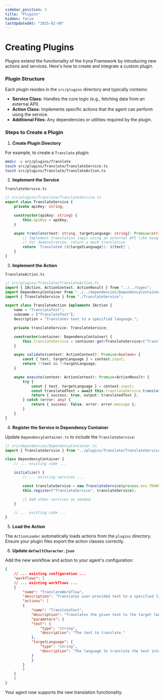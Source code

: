 ```yaml
---
sidebar_position: 3
title: "Plugins"
hidden: false
lastUpdatedAt: "2025-02-09"
---
```


# Creating Plugins

Plugins extend the functionality of the Iryna Framework by introducing new actions and services. Here's how to create and integrate a custom plugin.

### Plugin Structure

Each plugin resides in the `src/plugins` directory and typically contains:

- **Service Class:** Handles the core logic (e.g., fetching data from an external API).
- **Action Class:** Implements specific actions that the agent can perform using the service.
- **Additional Files:** Any dependencies or utilities required by the plugin.

### Steps to Create a Plugin

1. **Create Plugin Directory**

For example, to create a `Translate` plugin:

```bash
mkdir -p src/plugins/Translate
touch src/plugins/Translate/TranslateService.ts
touch src/plugins/Translate/TranslateAction.ts
```

2. **Implement the Service**

`TranslateService.ts`

```typescript
// src/plugins/Translate/TranslateService.ts
export class TranslateService {
    private apiKey: string;

    constructor(apiKey: string) {
        this.apiKey = apiKey;
    }

    async translate(text: string, targetLanguage: string): Promise<string> {
        // Implement translation logic using an external API like Google Translate
        // For demonstration, return a mock translation
        return `Translated (${targetLanguage}): ${text}`;
    }
}
```

3. **Implement the Action**

`TranslateAction.ts`

```typescript
// src/plugins/Translate/TranslateAction.ts
import { IAction, ActionContext, ActionResult } from "../../types";
import DependencyContainer from "../../dependencies/DependencyContainer";
import { TranslateService } from "./TranslateService";

export class TranslateAction implements IAction {
    name = "TranslateText";
    subname = ["TranslateText"];
    description = "Translates text to a specified language.";

    private translateService: TranslateService;

    constructor(container: DependencyContainer) {
        this.translateService = container.get<TranslateService>("TranslateService");
    }

    async validate(context: ActionContext): Promise<boolean> {
        const { text, targetLanguage } = context.input;
        return !!text && !!targetLanguage;
    }

    async execute(context: ActionContext): Promise<ActionResult> {
        try {
            const { text, targetLanguage } = context.input;
            const translatedText = await this.translateService.translate(text, targetLanguage);
            return { success: true, output: translatedText };
        } catch (error: any) {
            return { success: false, error: error.message };
        }
    }
}
```

4. **Register the Service in Dependency Container**

Update `DependencyContainer.ts` to include the `TranslateService`:

```typescript
// src/dependencies/DependencyContainer.ts
import { TranslateService } from "../plugins/Translate/TranslateService";

class DependencyContainer {
    // ... existing code ...

    initialize() {
        // ... existing services ...

        const translateService = new TranslateService(process.env.TRANSLATE_API_KEY || "");
        this.register("TranslateService", translateService);

        // Add other services as needed
    }

    // ... existing code ...
}
```

5. **Load the Action**

The `ActionLoader` automatically loads actions from the `plugins` directory. Ensure your plugin files export the action classes correctly.

6. **Update `defaultCharacter.json`**

Add the new workflow and action to your agent's configuration:

```json
{
    // ... existing configuration ...
    "workflows": [
    // ... existing workflows ...
    {
        "name": "TranslateWorkflow",
        "description": "Translates user-provided text to a specified language.",
        "actions": [
        {
            "name": "TranslateText",
            "description": "Translates the given text to the target language.",
            "parameters": {
            "text": {
                "type": "string",
                "description": "The text to translate."
            },
            "targetLanguage": {
                "type": "string",
                "description": "The language to translate the text into."
            }
            }
        }
        ]
    }
    ]
}
```

Your agent now supports the new translation functionality.
